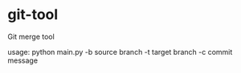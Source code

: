 # git-tool
Git merge tool 

usage: python main.py -b source branch -t target branch -c commit message
